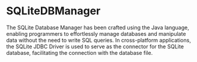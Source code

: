 # SQLiteDBManager
The SQLite Database Manager has been crafted using the Java language, enabling programmers to effortlessly manage databases and manipulate data without the need to write SQL queries.
In cross-platform applications, the SQLite JDBC Driver is used to serve as the connector for the SQLite database, facilitating the connection with the database file.







